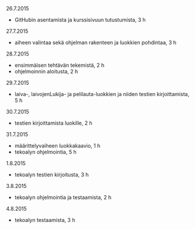 ﻿26.7.2015
* GitHubin asentamista ja kurssisivuun tutustumista, 3 h

27.7.2015
* aiheen valintaa sekä ohjelman rakenteen ja luokkien pohdintaa, 3 h

28.7.2015
* ensimmäisen tehtävän tekemistä, 2 h
* ohjelmoinnin aloitusta, 2 h

29.7.2015
* laiva-, laivojenLukija- ja pelilauta-luokkien ja niiden testien kirjoittamista, 5 h

30.7.2015
* testien kirjoittamista luokille, 2 h

31.7.2015
* määrittelyvaiheen luokkakaavio, 1 h
* tekoalyn ohjelmointia, 5 h

1.8.2015
* tekoalyn testien kirjoitusta, 3 h

3.8.2015
* tekoalyn ohjelmointia ja testaamista, 2 h

4.8.2015
* tekoalyn testaamista, 3 h
